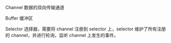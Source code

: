 Channel
数据的双向传输通道

Buffer
缓冲区

Selector
选择器，需要将 channel 注册到 selector 上，selector 维护了所有注册的 channel，并进行轮询，监听 channel
上发生的事件。
